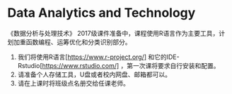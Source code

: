 # Data Analytics and Technology
《数据分析与处理技术》 2017级课件准备中，课程使用R语言作为主要工具，计划加重函数编程、运筹优化和分类识别部分。

1. 我们将使用R语言[https://www.r-project.org/] 和它的IDE-Rstudio[https://www.rstudio.com/] ，第一次课将要求自行安装和配置。  
2. 请准备个人存储工具，U盘或者校内网盘、邮箱都可以。  
3. 请在上课时将班级点名册交给任课老师。 
